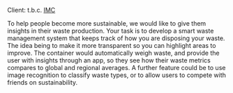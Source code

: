 Client: t.b.c. [IMC](IMC "wikilink")

To help people become more sustainable, we would like to give them
insights in their waste production. Your task is to develop a smart
waste management system that keeps track of how you are disposing your
waste. The idea being to make it more transparent so you can highlight
areas to improve. The container would automatically weigh waste, and
provide the user with insights through an app, so they see how their
waste metrics compares to global and regional averages. A further
feature could be to use image recognition to classify waste types, or to
allow users to compete with friends on sustainability.